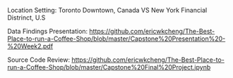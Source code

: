 Location Setting: Toronto Downtown, Canada VS New York Financial Distrinct, U.S

Data Findings Presentation: https://github.com/ericwkcheng/The-Best-Place-to-run-a-Coffee-Shop/blob/master/Capstone%20Presentation%20-%20Week2.pdf

Source Code Review: https://github.com/ericwkcheng/The-Best-Place-to-run-a-Coffee-Shop/blob/master/Capstone%20Final%20Project.ipynb
